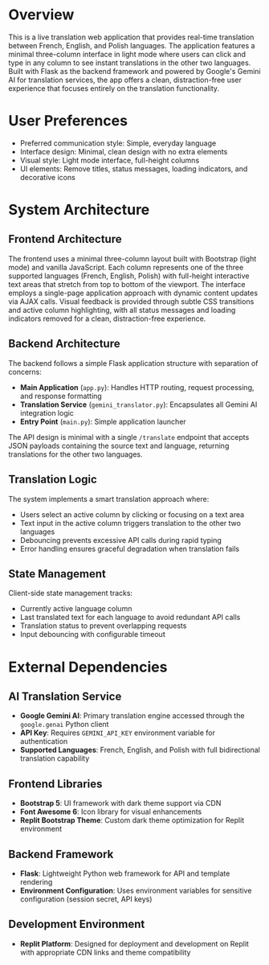 # Overview

This is a live translation web application that provides real-time translation between French, English, and Polish languages. The application features a minimal three-column interface in light mode where users can click and type in any column to see instant translations in the other two languages. Built with Flask as the backend framework and powered by Google's Gemini AI for translation services, the app offers a clean, distraction-free user experience that focuses entirely on the translation functionality.

# User Preferences

- Preferred communication style: Simple, everyday language
- Interface design: Minimal, clean design with no extra elements
- Visual style: Light mode interface, full-height columns
- UI elements: Remove titles, status messages, loading indicators, and decorative icons

# System Architecture

## Frontend Architecture
The frontend uses a minimal three-column layout built with Bootstrap (light mode) and vanilla JavaScript. Each column represents one of the three supported languages (French, English, Polish) with full-height interactive text areas that stretch from top to bottom of the viewport. The interface employs a single-page application approach with dynamic content updates via AJAX calls. Visual feedback is provided through subtle CSS transitions and active column highlighting, with all status messages and loading indicators removed for a clean, distraction-free experience.

## Backend Architecture
The backend follows a simple Flask application structure with separation of concerns:
- **Main Application** (`app.py`): Handles HTTP routing, request processing, and response formatting
- **Translation Service** (`gemini_translator.py`): Encapsulates all Gemini AI integration logic
- **Entry Point** (`main.py`): Simple application launcher

The API design is minimal with a single `/translate` endpoint that accepts JSON payloads containing the source text and language, returning translations for the other two languages.

## Translation Logic
The system implements a smart translation approach where:
- Users select an active column by clicking or focusing on a text area
- Text input in the active column triggers translation to the other two languages
- Debouncing prevents excessive API calls during rapid typing
- Error handling ensures graceful degradation when translation fails

## State Management
Client-side state management tracks:
- Currently active language column
- Last translated text for each language to avoid redundant API calls
- Translation status to prevent overlapping requests
- Input debouncing with configurable timeout

# External Dependencies

## AI Translation Service
- **Google Gemini AI**: Primary translation engine accessed through the `google.genai` Python client
- **API Key**: Requires `GEMINI_API_KEY` environment variable for authentication
- **Supported Languages**: French, English, and Polish with full bidirectional translation capability

## Frontend Libraries
- **Bootstrap 5**: UI framework with dark theme support via CDN
- **Font Awesome 6**: Icon library for visual enhancements
- **Replit Bootstrap Theme**: Custom dark theme optimization for Replit environment

## Backend Framework
- **Flask**: Lightweight Python web framework for API and template rendering
- **Environment Configuration**: Uses environment variables for sensitive configuration (session secret, API keys)

## Development Environment
- **Replit Platform**: Designed for deployment and development on Replit with appropriate CDN links and theme compatibility